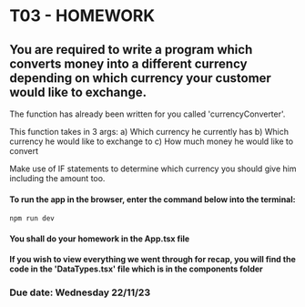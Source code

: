 # T03 - HOMEWORK

## You are required to write a program which converts money into a different currency depending on which currency your customer would like to exchange.

The function has already been written for you called 'currencyConverter'.

This function takes in 3 args:
a) Which currency he currently has
b) Which currency he would like to exchange to
c) How much money he would like to convert

Make use of IF statements to determine which currency you should give him including the amount too.

#### To run the app in the browser, enter the command below into the terminal:
```
npm run dev
```

#### You shall do your homework in the App.tsx file

#### If you wish to view everything we went through for recap, you will find the code in the 'DataTypes.tsx' file which is in the components folder

### Due date: Wednesday 22/11/23
